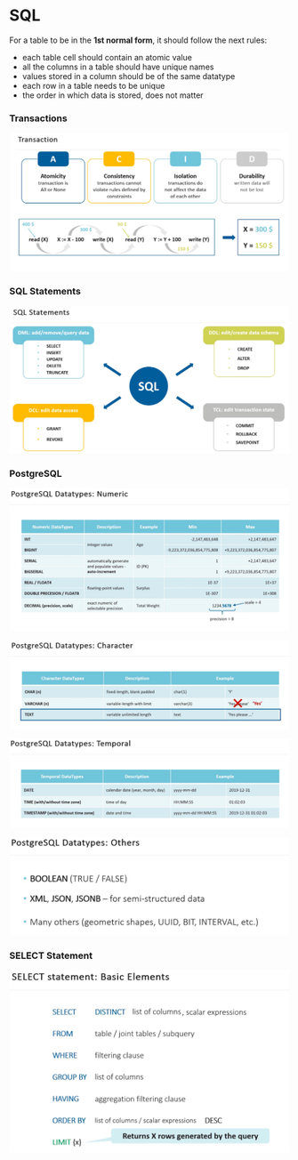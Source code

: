 # SQL



For a table to be in the **1st normal form**, it should follow the next rules:

* each table cell should contain an atomic value
* all the columns in a table should have unique names
* values stored in a column should be of the same datatype
* each row in a table needs to be unique
* the order in which data is stored, does not matter



### Transactions

![](<../.gitbook/assets/image (20) (1).png>)

### SQL Statements

![](<../.gitbook/assets/image (20).png>)

### PostgreSQL

![](<../.gitbook/assets/image (22) (1) (1).png>)

![](<../.gitbook/assets/image (23) (1) (1).png>)

![](<../.gitbook/assets/image (21) (1) (1).png>)

![](<../.gitbook/assets/image (16).png>)

### SELECT Statement

![](<../.gitbook/assets/image (23) (1).png>)
